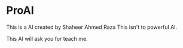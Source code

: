 # ProAI

This is a AI created by Shaheer Ahmed Raza
This isn't to powerful AI.

This AI will ask you for teach me.

